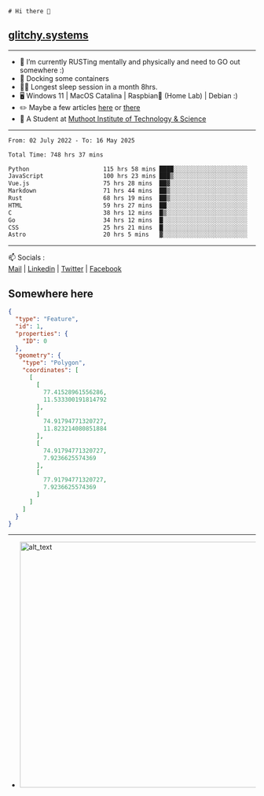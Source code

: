 ```
# Hi there 👋
```
## [glitchy.systems](https://glitchy.systems)
---

- 🌱 I’m currently RUSTing mentally and physically and need to GO out somewhere :)
- 🐋 Docking some containers
- 😶‍🌫️ Longest sleep session in a month 8hrs.
- 🖥️ Windows 11 | MacOS Catalina | Raspbian🥧 (Home Lab) | Debian :)
- ✏️ Maybe a few articles [here](https://medium.com/@advaithnarayanan8) or [there](https://medium.com/@advaithnarayanan8)
- 📑 A Student at [Muthoot Institute of Technology & Science](https://mgmits.ac.in/)



---

<!--START_SECTION:waka-->

```txt
From: 02 July 2022 - To: 16 May 2025

Total Time: 748 hrs 37 mins

Python                     115 hrs 58 mins ████░░░░░░░░░░░░░░░░░░░░░   15.49 %
JavaScript                 100 hrs 23 mins ███▒░░░░░░░░░░░░░░░░░░░░░   13.41 %
Vue.js                     75 hrs 28 mins  ██▓░░░░░░░░░░░░░░░░░░░░░░   10.08 %
Markdown                   71 hrs 44 mins  ██▒░░░░░░░░░░░░░░░░░░░░░░   09.58 %
Rust                       68 hrs 19 mins  ██▒░░░░░░░░░░░░░░░░░░░░░░   09.13 %
HTML                       59 hrs 27 mins  ██░░░░░░░░░░░░░░░░░░░░░░░   07.94 %
C                          38 hrs 12 mins  █▒░░░░░░░░░░░░░░░░░░░░░░░   05.10 %
Go                         34 hrs 12 mins  █░░░░░░░░░░░░░░░░░░░░░░░░   04.57 %
CSS                        25 hrs 21 mins  █░░░░░░░░░░░░░░░░░░░░░░░░   03.39 %
Astro                      20 hrs 5 mins   ▓░░░░░░░░░░░░░░░░░░░░░░░░   02.68 %
```

<!--END_SECTION:waka-->

---

📫 Socials :<br>
[Mail](mailto:advaith@glitchy.systems) | [Linkedin](https://www.linkedin.com/in/advaith-narayanan-a72152214/) | [Twitter](https://twitter.com/advaithnarayan) | [Facebook](https://screenmessage.com/qinq)

## Somewhere here

```geojson
{
  "type": "Feature",
  "id": 1,
  "properties": {
    "ID": 0
  },
  "geometry": {
    "type": "Polygon",
    "coordinates": [
      [
        [
          77.41528961556286,
          11.533300191814792
        ],
        [
          74.91794771320727,
          11.823214080851884
        ],
        [
          74.91794771320727,
          7.9236625574369
        ],
        [
          77.91794771320727,
          7.9236625574369
        ]
      ]
    ]
  }
}
```


--- 
- [<img alt="alt_text" width="500px" src="https://valid.x86.fr/cache/banner/xv24bv-6.png" />](https://valid.x86.fr/xv24bv)


